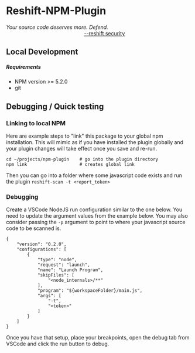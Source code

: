 # Reshift-NPM-Plugin
*Your source code deserves more. Defend.*<br/>
 &nbsp;&nbsp;&nbsp;&nbsp;&nbsp;&nbsp;&nbsp;&nbsp;&nbsp;&nbsp;&nbsp;&nbsp;&nbsp;&nbsp;&nbsp;&nbsp;&nbsp;
 &nbsp;&nbsp;&nbsp;&nbsp;&nbsp;&nbsp;&nbsp;&nbsp;&nbsp;&nbsp;&nbsp;&nbsp;&nbsp;&nbsp;&nbsp;&nbsp;&nbsp;
 &nbsp;&nbsp;&nbsp;&nbsp;&nbsp;&nbsp;&nbsp;&nbsp;&nbsp;&nbsp;&nbsp;&nbsp;&nbsp;&nbsp;&nbsp;&nbsp;&nbsp;
 [--reshift security](https://www.reshiftsecurity.com "Reshift Homepage")

## Local Development
##### Requirements
* NPM version >= 5.2.0
* git

## Debugging / Quick testing
### Linking to local NPM
Here are example steps to "link" this package to your global npm installation. This will mimic as if you have installed the plugin globally and your plugin changes will take effect once you save and re-run.

```
cd ~/projects/npm-plugin    # go into the plugin directory
npm link                    # creates global link
```

Then you can go into a folder where some javascript code exists and run the plugin `reshift-scan -t <report_token>`

### Debugging
Create a VSCode NodeJS run configuration similar to the one below. You need to update the argument values from the example below. You may also consider passing the `-p` argument to point to where your javascript source code to be scanned is.
```
{
    "version": "0.2.0",
    "configurations": [
        {
            "type": "node",
            "request": "launch",
            "name": "Launch Program",
            "skipFiles": [
                "<node_internals>/**"
            ],
            "program": "${workspaceFolder}/main.js",
            "args": [
                "-t",
                "<token>"
            ]
        }
    ]
}
```
Once you have that setup, place your breakpoints, open the debug tab from VSCode and click the run button to debug.
